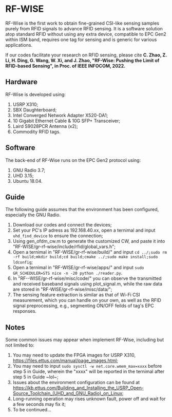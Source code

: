 # RF-WISE
RF-Wise is the first work to obtain fine-grained CSI-like sensing samples purely from RFID signals to advance RFID sensing. It is a software solution atop standard RFID without using any extra device, compatible to EPC Gen2 within ISM band, requires one tag for sensing and is generic for various applications.

If our codes facilitate your research on RFID sensing, please cite **C. Zhao, Z. Li, H. Ding, G. Wang, W. Xi, and J. Zhao, "RF-Wise: Pushing the Limit of RFID-based Sensing", in Proc. of IEEE INFOCOM, 2022.** 

## Hardware
RF-Wise is developed using:
1) USRP X310;
2) SBX Daughterboard;
3) Intel Converged Network Adapter X520-DA1;
4) 10 Gigabit Ethernet Cable & 10G SFP+ Transceiver;
5) Laird S9028PCR Antenna (x2);
6) Commodity RFID tags.

## Software
The back-end of RF-Wise runs on the EPC Gen2 protocol using:
1) GNU Radio 3.7;
2) UHD 3.15;
3) Ubuntu 18.04.

## Guide
The following guide assumes that the environment has been configured, especially the GNU Radio.
1) Download our codes and connect the devices;
2) Set your PC's IP adress as 192.168.40.xx, open a ternimal and input `uhd_find_device` to ensure the connection;
3) Using gen_ofdm_cw.m to generate the customized CW, and paste it into "RF-WISE/gr-rf-wise/include/rfid/global_vars.h";
4) Open a ternimal in "RF-WISE/gr-rf-wise/build/" and input `cd ../;sudo rm -rf build;mkdir build;cd build;cmake ../;sudo make install;sudo ldconfig`;
5) Open a ternimal in "RF-WISE/gr-rf-wise/apps/" and input `sudo GR_SCHEDULER=STS nice -n -20 python ./reader.py`.
6) In "RF--WISE/gr-rf-wise/misc/code/" you can observe the transmitted and received baseband signals using plot_signal.m, while the raw data are stored in "RF-WISE/gr-rf-wise/misc/data/";
7) The sensing feature extraction is similar as that of Wi-Fi CSI measurement, which you can handle on your own, as well as the RFID signal preprocessing, e.g., segmenting ON/OFF feilds of tag's EPC responses.

## Notes
Some common issues may appear when implement RF-Wise, including but not limited to:
1) You may need to update the FPGA images for USRP X310, https://files.ettus.com/manual/page_images.html;
2) You may need to input `sudo sysctl -w net.core.wmem_max=xxxx` before step 5 in Guide, wherein the "xxxx" will be reported in the ternimal after step 5 in Guide ~lol~;
3) Issues about the environment configuration can be found at https://kb.ettus.com/Building_and_Installing_the_USRP_Open-Source_Toolchain_(UHD_and_GNU_Radio)_on_Linux;
4) Long-running operation may rises unknown fault, power off and wait for a few seconds may fix it;
5) To be continued...

